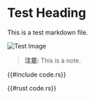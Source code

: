 # Test Heading

This is a test markdown file.

<img src="./images/test.png" alt="Test Image">

> **注意:** This is a note.

{{#include code.rs}}

{{#rust code.rs}}
